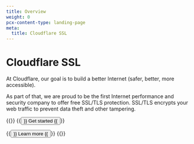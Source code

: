 ```yaml
---
title: Overview
weight: 0
pcx-content-type: landing-page
meta:
  title: Cloudflare SSL
---
```


# Cloudflare SSL

At Cloudflare, our goal is to build a better Internet (safer, better, more accessible).

As part of that, we are proud to be the first Internet performance and security company to offer free SSL/TLS protection. SSL/TLS encrypts your web traffic to prevent data theft and other tampering.

{{<button-group>}}
{{<button type="primary" href="/ssl/get-started/">}}
Get started
{{</button>}}

{{<button type="secondary" href="https://www.cloudflare.com/learning/ssl/what-is-ssl/" target="_blank">}}
Learn more
{{</button>}}
{{</button-group>}}
